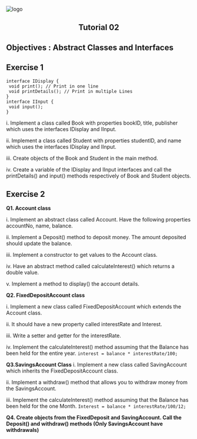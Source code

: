 
![logo](/Resources/tutelogo.png)

## <div align="center">Tutorial 02</div>

## Objectives : Abstract Classes and Interfaces




## Exercise 1 

```
interface IDisplay {
 void print(); // Print in one line
 void printDetails(); // Print in multiple Lines
}
interface IInput {
 void input();
}
```
i. Implement a class called Book with properties bookID, title, publisher which uses the interfaces IDisplay and IInput.

ii. Implement a class called Student with properties studentID, and name which uses the interfaces IDisplay and IInput.

iii. Create objects of the Book and Student in the main method.

iv. Create a variable of the IDisplay and IInput interfaces and call the printDetails() and input() methods respectively of Book and Student objects.

## Exercise 2 

**Q1.  Account class**

i. Implement an abstract class called Account. Have the following properties accountNo, name, balance.

ii.  Implement a Deposit() method to deposit money. The amount deposited should update the balance.

iii. Implement a constructor to get values to the Account class.

iv. Have an abstract method called calculateInterest() which returns a double value.

v.  Implement a method to display() the account details.

**Q2.  FixedDepositAccount class**

i. Implement a new class called FixedDepositAccount which extends the Account class.

ii. It should have a new property called interestRate and Interest.

iii. Write a setter and getter for the interestRate.

iv. Implement the calculateInterest() method assuming that the Balance has been held for the entire year. 
```interest = balance * interestRate/100;```


**Q3.SavingsAccount Class**
i. Implement a new class called SavingAccount which inherits the FixedDepositAccount class.

ii. Implement a withdraw() method that allows you to withdraw money from the SavingsAccount.

iii. Implement the calculateInterest() method assuming that the Balance has been held for the one Month. 
```Interest = balance * interestRate/100/12;```

**Q4. Create objects from the FixedDeposit and SavingAccount. Call the Deposit() and withdraw() methods (Only SavingsAccount have withdrawals)**
